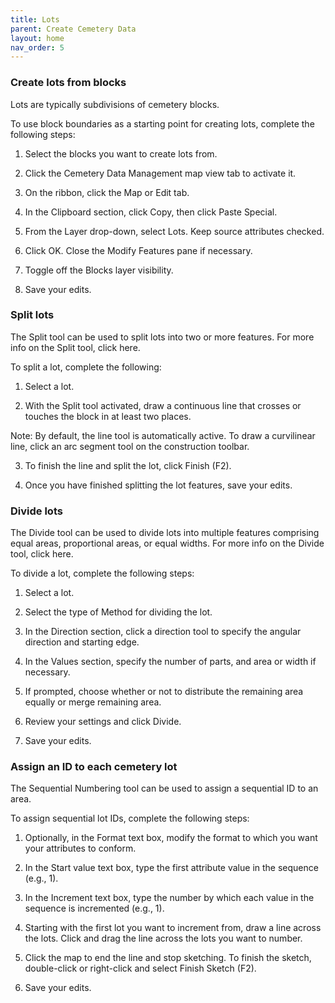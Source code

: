 ```yaml
---
title: Lots
parent: Create Cemetery Data
layout: home
nav_order: 5
---
```

### Create lots from blocks
Lots are typically subdivisions of cemetery blocks.

To use block boundaries as a starting point for creating lots, complete the following steps:

1. Select the blocks you want to create lots from.

2. Click the Cemetery Data Management map view tab to activate it.

2. On the ribbon, click the Map or Edit tab.

3. In the Clipboard section, click Copy, then click Paste Special.

4. From the Layer drop-down, select Lots. Keep source attributes checked.

5. Click OK. Close the Modify Features pane if necessary.

6. Toggle off the Blocks layer visibility.

6. Save your edits.

### Split lots
The Split tool can be used to split lots into two or more features. For more info on the Split tool, click here.

To split a lot, complete the following:

1. Select a lot.

2. With the Split tool activated, draw a continuous line that crosses or touches the block in at least two places. 

Note: By default, the line tool is automatically active. To draw a curvilinear line, click an arc segment tool on the construction toolbar.

3. To finish the line and split the lot, click Finish (F2).

4. Once you have finished splitting the lot features, save your edits.

### Divide lots
The Divide tool can be used to divide lots into multiple features comprising equal areas, proportional areas, or equal widths. For more info on the Divide tool, click here.

To divide a lot, complete the following steps:

1. Select a lot.

2. Select the type of Method for dividing the lot.

3. In the Direction section, click a direction tool to specify the angular direction and starting edge.

4. In the Values section, specify the number of parts, and area or width if necessary.

5. If prompted, choose whether or not to distribute the remaining area equally or merge remaining area.

6. Review your settings and click Divide.

7. Save your edits.

### Assign an ID to each cemetery lot
The Sequential Numbering tool can be used to assign a sequential ID to an area.

To assign sequential lot IDs, complete the following steps:

1. Optionally, in the Format text box, modify the format to which you want your attributes to conform.

2. In the Start value text box, type the first attribute value in the sequence (e.g., 1).

3. In the Increment text box, type the number by which each value in the sequence is incremented (e.g., 1).

4. Starting with the first lot you want to increment from, draw a line across the lots. Click and drag the line across the lots you want to number.

5. Click the map to end the line and stop sketching. To finish the sketch, double-click or right-click and select Finish Sketch (F2).

6. Save your edits.